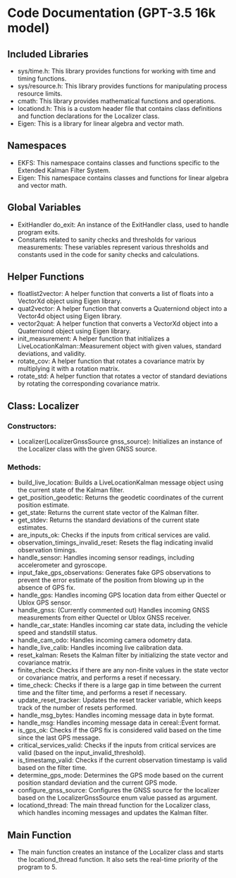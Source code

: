 # Code Documentation (GPT-3.5 16k model)

## Included Libraries
- sys/time.h: This library provides functions for working with time and timing functions.
- sys/resource.h: This library provides functions for manipulating process resource limits.
- cmath: This library provides mathematical functions and operations.
- locationd.h: This is a custom header file that contains class definitions and function declarations for the Localizer class.
- Eigen: This is a library for linear algebra and vector math.

## Namespaces
- EKFS: This namespace contains classes and functions specific to the Extended Kalman Filter System.
- Eigen: This namespace contains classes and functions for linear algebra and vector math.

## Global Variables
- ExitHandler do_exit: An instance of the ExitHandler class, used to handle program exits.
- Constants related to sanity checks and thresholds for various measurements: These variables represent various thresholds and constants used in the code for sanity checks and calculations.

## Helper Functions
- floatlist2vector: A helper function that converts a list of floats into a VectorXd object using Eigen library.
- quat2vector: A helper function that converts a Quaterniond object into a Vector4d object using Eigen library.
- vector2quat: A helper function that converts a VectorXd object into a Quaterniond object using Eigen library.
- init_measurement: A helper function that initializes a LiveLocationKalman::Measurement object with given values, standard deviations, and validity.
- rotate_cov: A helper function that rotates a covariance matrix by multiplying it with a rotation matrix.
- rotate_std: A helper function that rotates a vector of standard deviations by rotating the corresponding covariance matrix.

## Class: Localizer
### Constructors:
- Localizer(LocalizerGnssSource gnss_source): Initializes an instance of the Localizer class with the given GNSS source.

### Methods:
- build_live_location: Builds a LiveLocationKalman message object using the current state of the Kalman filter.
- get_position_geodetic: Returns the geodetic coordinates of the current position estimate.
- get_state: Returns the current state vector of the Kalman filter.
- get_stdev: Returns the standard deviations of the current state estimates.
- are_inputs_ok: Checks if the inputs from critical services are valid.
- observation_timings_invalid_reset: Resets the flag indicating invalid observation timings.
- handle_sensor: Handles incoming sensor readings, including accelerometer and gyroscope.
- input_fake_gps_observations: Generates fake GPS observations to prevent the error estimate of the position from blowing up in the absence of GPS fix.
- handle_gps: Handles incoming GPS location data from either Quectel or Ublox GPS sensor.
- handle_gnss: (Currently commented out) Handles incoming GNSS measurements from either Quectel or Ublox GNSS receiver.
- handle_car_state: Handles incoming car state data, including the vehicle speed and standstill status.
- handle_cam_odo: Handles incoming camera odometry data.
- handle_live_calib: Handles incoming live calibration data.
- reset_kalman: Resets the Kalman filter by initializing the state vector and covariance matrix.
- finite_check: Checks if there are any non-finite values in the state vector or covariance matrix, and performs a reset if necessary.
- time_check: Checks if there is a large gap in time between the current time and the filter time, and performs a reset if necessary.
- update_reset_tracker: Updates the reset tracker variable, which keeps track of the number of resets performed.
- handle_msg_bytes: Handles incoming message data in byte format.
- handle_msg: Handles incoming message data in cereal::Event format.
- is_gps_ok: Checks if the GPS fix is considered valid based on the time since the last GPS message.
- critical_services_valid: Checks if the inputs from critical services are valid (based on the input_invalid_threshold).
- is_timestamp_valid: Checks if the current observation timestamp is valid based on the filter time.
- determine_gps_mode: Determines the GPS mode based on the current position standard deviation and the current GPS mode.
- configure_gnss_source: Configures the GNSS source for the localizer based on the LocalizerGnssSource enum value passed as argument.
- locationd_thread: The main thread function for the Localizer class, which handles incoming messages and updates the Kalman filter.

## Main Function
- The main function creates an instance of the Localizer class and starts the locationd_thread function. It also sets the real-time priority of the program to 5.